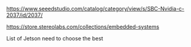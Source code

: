 https://www.seeedstudio.com/catalog/category/view/s/SBC-Nvidia-c-2037/id/2037/

https://store.stereolabs.com/collections/embedded-systems

List of Jetson need to choose the best
